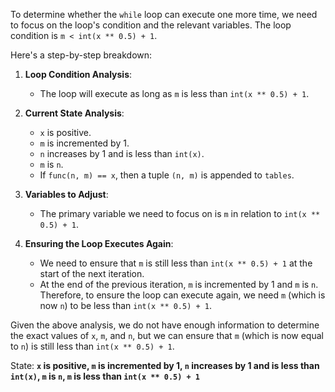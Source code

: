 To determine whether the `while` loop can execute one more time, we need to focus on the loop's condition and the relevant variables. The loop condition is `m < int(x ** 0.5) + 1`.

Here's a step-by-step breakdown:

1. **Loop Condition Analysis**: 
   - The loop will execute as long as `m` is less than `int(x ** 0.5) + 1`.
   
2. **Current State Analysis**:
   - `x` is positive.
   - `m` is incremented by 1.
   - `n` increases by 1 and is less than `int(x)`.
   - `m` is `n`.
   - If `func(n, m) == x`, then a tuple `(n, m)` is appended to `tables`.

3. **Variables to Adjust**:
   - The primary variable we need to focus on is `m` in relation to `int(x ** 0.5) + 1`.

4. **Ensuring the Loop Executes Again**:
   - We need to ensure that `m` is still less than `int(x ** 0.5) + 1` at the start of the next iteration.
   - At the end of the previous iteration, `m` is incremented by 1 and `m` is `n`. Therefore, to ensure the loop can execute again, we need `m` (which is now `n`) to be less than `int(x ** 0.5) + 1`.

Given the above analysis, we do not have enough information to determine the exact values of `x`, `m`, and `n`, but we can ensure that `m` (which is now equal to `n`) is still less than `int(x ** 0.5) + 1`.

State: **`x` is positive, `m` is incremented by 1, `n` increases by 1 and is less than `int(x)`, `m` is `n`, `m` is less than `int(x ** 0.5) + 1`**